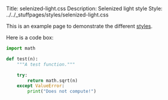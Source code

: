 Title: selenized-light.css
Description: Selenized light style
Style: ../../_stuffpages/styles/selenized-light.css

This is an example page to demonstrate the different [styles](index.md).

Here is a code box:
```python
import math

def test(n):
    """A test function."""

    try:
        return math.sqrt(n)
    except ValueError:
        print("Does not compute!")
```

